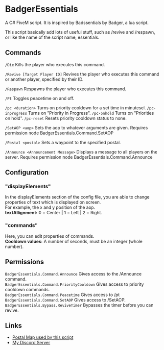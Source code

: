 # BadgerEssentials
A C# FiveM script. It is inspired by Badssentials by Badger, a lua script.  

This script basically add lots of useful stuff, such as /revive and /respawn,  
or like the name of the script name, essentials.

## Commands
`/Die` Kills the player who executes this command.

`/Revive [Target Player ID]` Revives the player who executes this command or another player, specified by their ID.

`/Respawn` Respawns the player who executes this command.

`/Pt` Toggles peacetime on and off.

`/pc <duration>` Turns on priority cooldown for a set time in minutesel.
`/pc-inprogress` Turns on "Priority in Progress".
`/pc-onhold` Turns on "Priorities on hold".
`/pc-reset` Resets priority cooldown status to none.

`/SetAOP <aop>` Sets the aop to whatever arguments are given. Requires permission node BadgerEssentials.Command.SetAOP

`/Postal <postal>` Sets a waypoint to the specified postal.

`/Announce <Announcement Message>` Displays a message to all players on the server. Requires permission node BadgerEssentials.Command.Announce  

## Configuration
### "displayElements"
In the displayElements section of the config file, you are able to change properties of text which is displayed on screen.  
For example, the x and y position of the aop.  
**textAllignment:** 0 = Center | 1 = Left | 2 = Right.

### "commands"
Here, you can edit properties of commands.  
**Cooldown values:** A number of seconds, must be an integer (whole number).

## Permissions
`BadgerEssentials.Command.Announce` Gives access to the /Announce command.  
`BadgerEssentials.Command.PriorityCooldown` Gives access to priority cooldown commands.  
`BadgerEssentials.Command.Peacetime` Gives access to /pt  
`BadgerEssentials.Command.SetAOP` Gives access to /SetAOP.  
`BadgerEssentials.Bypass.ReviveTimer` Bypasses the timer before you can revive.    

## Links
- [Postal Map used by this script](https://github.com/ocrp/postal_map/)
- [My Discord Server](https://discord.gg/TFCQE8d)

